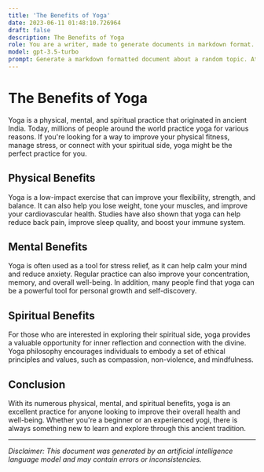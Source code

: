 ```yaml
---
title: 'The Benefits of Yoga'
date: 2023-06-11 01:48:10.726964
draft: false
description: The Benefits of Yoga
role: You are a writer, made to generate documents in markdown format. It is very important that all of the documents you generate are in valid markdown format.
model: gpt-3.5-turbo
prompt: Generate a markdown formatted document about a random topic. At the bottom, include a disclaimer explaining that the document was generated by you. The first line of the document should be the title. Make sure that the entire document is in proper markdown format, using a mix of various tags to make the document visually appealing.
---
```


# The Benefits of Yoga

Yoga is a physical, mental, and spiritual practice that originated in ancient India. Today, millions of people around the world practice yoga for various reasons. If you're looking for a way to improve your physical fitness, manage stress, or connect with your spiritual side, yoga might be the perfect practice for you.

## Physical Benefits

Yoga is a low-impact exercise that can improve your flexibility, strength, and balance. It can also help you lose weight, tone your muscles, and improve your cardiovascular health. Studies have also shown that yoga can help reduce back pain, improve sleep quality, and boost your immune system.

## Mental Benefits

Yoga is often used as a tool for stress relief, as it can help calm your mind and reduce anxiety. Regular practice can also improve your concentration, memory, and overall well-being. In addition, many people find that yoga can be a powerful tool for personal growth and self-discovery.

## Spiritual Benefits

For those who are interested in exploring their spiritual side, yoga provides a valuable opportunity for inner reflection and connection with the divine. Yoga philosophy encourages individuals to embody a set of ethical principles and values, such as compassion, non-violence, and mindfulness.

## Conclusion

With its numerous physical, mental, and spiritual benefits, yoga is an excellent practice for anyone looking to improve their overall health and well-being. Whether you're a beginner or an experienced yogi, there is always something new to learn and explore through this ancient tradition.

---

*Disclaimer: This document was generated by an artificial intelligence language model and may contain errors or inconsistencies.*